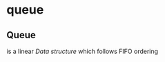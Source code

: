 # queue<br>
<h4> <h2>Queue</h2> is a linear <i>Data structure </i> which follows FIFO  ordering </h4>
